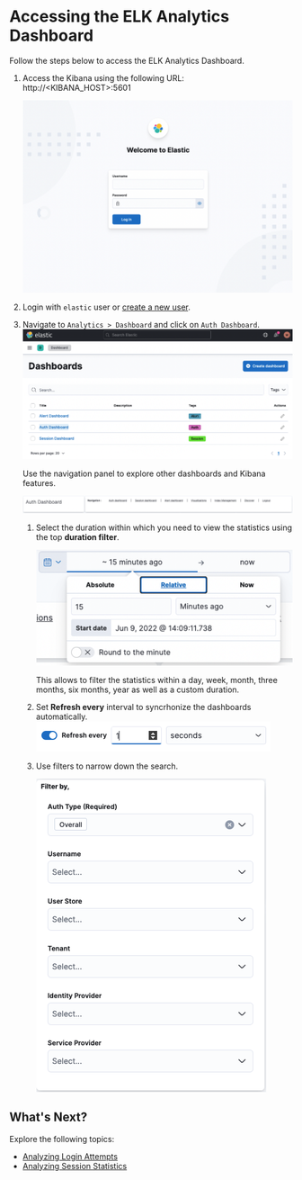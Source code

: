 # Accessing the ELK Analytics Dashboard

Follow the steps below to access the ELK Analytics Dashboard.

1.  Access the Kibana using the following URL:
    http://<KIBANA\_HOST\>:5601

    ![](../assets/img/learn/elk-analytics/accessing-analytics-dashboard/accessing-analytics-dashboard-1.png) 

2.  Login with `elastic` user or [create a new user](https://www.elastic.co/guide/en/elasticsearch/reference/current/users-command.html).

3.  Navigate to `Analytics > Dashboard` and click on `Auth Dashboard`.  
    ![](../assets/img/learn/elk-analytics/accessing-analytics-dashboard/accessing-analytics-dashboard-2.png) 

    Use the navigation panel to explore other dashboards and Kibana features.

    ![](../assets/img/learn/elk-analytics/accessing-analytics-dashboard/accessing-analytics-dashboard-3.png) 

    1.  Select the duration within which you need to view the statistics
        using the top **duration filter**.

        ![](../assets/img/learn/elk-analytics/accessing-analytics-dashboard/accessing-analytics-dashboard-5.png) 

        This allows to filter the statistics within a day, week, month,
        three months, six months, year as well as a custom duration.

    2.  Set **Refresh every** interval to syncrhonize the dashboards automatically.
        ![](../assets/img/learn/elk-analytics/accessing-analytics-dashboard/accessing-analytics-dashboard-6.png)

    3.  Use filters to narrow down the search.

        ![](../assets/img/learn/elk-analytics/accessing-analytics-dashboard/accessing-analytics-dashboard-7.png)


## What's Next?

Explore the following topics:
	
   -   [Analyzing Login Attempts](../../learn/elk-analyzing-login-attempts)	
   -   [Analyzing Session Statistics](../../learn/elk-analyzing-session-statistics)
